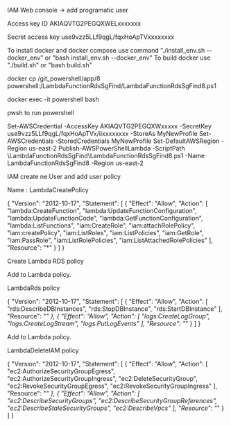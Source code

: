 

IAM Web console  -> add programatic user 


Access key ID
AKIAQVTG2PEGQXWELxxxxxxx

Secret access key
use9vzz5LLf9qgL/fqxHoApTVxxxxxxxx


To install docker and docker compose use command   "./install_env.sh --docker_env" or "bash install_env.sh --docker_env"
To build docker use "./build.sh" or "bash build.sh"  

docker cp /git_powershell/app/8  powershell:/LambdaFunctionRdsSgFind/LambdaFunctionRdsSgFind8.ps1

docker exec -it powershell bash

pwsh  to run powershell

Set-AWSCredential  -AccessKey AKIAQVTG2PEGQXWxxxxx   -SecretKey use9vzz5LLf9qgL/fqxHoApTVx/iixxxxxxxx  -StoreAs MyNewProfile
Set-AWSCredentials -StoredCredentials MyNewProfile
Set-DefaultAWSRegion -Region us-east-2
Publish-AWSPowerShellLambda -ScriptPath \LambdaFunctionRdsSgFind\LambdaFunctionRdsSgFind8.ps1 -Name  LambdaFunctionRdsSgFind8 -Region us-east-2

IAM create ne User and add user policy
 

Name  : LambdaCreatePolicy


{
    "Version": "2012-10-17",
    "Statement": [
        {
            "Effect": "Allow",
            "Action": [
                "lambda:CreateFunction",
                "lambda:UpdateFunctionConfiguration",
                "lambda:UpdateFunctionCode",
                "lambda:GetFunctionConfiguration",
                "lambda:ListFunctions",
                "iam:CreateRole",
                "iam:attachRolePolicy",
                "iam:createPolicy",
                "iam:ListRoles",
                "iam:ListPolicies",
                "iam:GetRole",
                "iam:PassRole",
                "iam:ListRolePolicies",
                "iam:ListAttachedRolePolicies"
            ],
            "Resource": "*"
        }
    ]
}


Create Lambda RDS policy 

Add to Lambda policy.


LambdaRds policy


{
    "Version": "2012-10-17",
    "Statement": [
        {
            "Effect": "Allow",
            "Action": [
                "rds:DescribeDBInstances",
                "rds:StopDBInstance",
                "rds:StartDBInstance"
            ],
            "Resource": "*"
        },
        {
            "Effect": "Allow",
            "Action": [
                "logs:CreateLogGroup",
                "logs:CreateLogStream",
                "logs:PutLogEvents"
            ],
            "Resource": "*"
        }
    ]
}



Add to Lambda policy.

LambdaDeleteIAM policy

{
    "Version": "2012-10-17",
    "Statement": [
        {
            "Effect": "Allow",
            "Action": [
                "ec2:AuthorizeSecurityGroupEgress",
                "ec2:AuthorizeSecurityGroupIngress",
                "ec2:DeleteSecurityGroup",
                "ec2:RevokeSecurityGroupEgress",
                "ec2:RevokeSecurityGroupIngress"
            ],
            "Resource": "*"
        },
        {
            "Effect": "Allow",
            "Action": [
                "ec2:DescribeSecurityGroups",
                "ec2:DescribeSecurityGroupReferences",
                "ec2:DescribeStaleSecurityGroups",
                "ec2:DescribeVpcs"
            ],
            "Resource": "*"
        }
    ]
}


